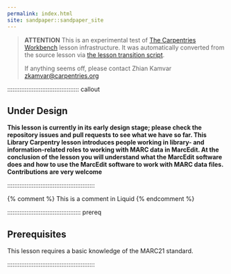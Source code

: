 ```yaml
---
permalink: index.html
site: sandpaper::sandpaper_site
---
```


> **ATTENTION** This is an experimental test of [The Carpentries Workbench](https://carpentries.github.io/workbench) lesson infrastructure.
> It was automatically converted from the source lesson via [the lesson transition script](https://github.com/carpentries/lesson-transition/).
> 
> If anything seems off, please contact Zhian Kamvar [zkamvar@carpentries.org](mailto:zkamvar@carpentries.org)

:::::::::::::::::::::::::::::::::::::::::  callout

## Under Design

**This lesson is currently in its early design stage;
please check the repository issues and pull requests
to see what we have so far. This Library Carpentry lesson introduces people working in library- and information-related roles to working with MARC data in MarcEdit. At the conclusion of the lesson you will understand what the MarcEdit software does and how to use the MarcEdit software to work with MARC data files.
Contributions are very welcome**


::::::::::::::::::::::::::::::::::::::::::::::::::

<!-- this is an html comment -->

{% comment %} This is a comment in Liquid {% endcomment %}

::::::::::::::::::::::::::::::::::::::::::  prereq

## Prerequisites

This lesson requires a basic knowledge of the MARC21 standard.


::::::::::::::::::::::::::::::::::::::::::::::::::




